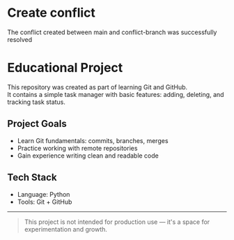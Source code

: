 
# Create conflict

The conflict created between main and conflict-branch was successfully resolved

# Educational Project

This repository was created as part of learning Git and GitHub.  
It contains a simple task manager with basic features: adding, deleting, and tracking task status.

## Project Goals

- Learn Git fundamentals: commits, branches, merges
- Practice working with remote repositories
- Gain experience writing clean and readable code

## Tech Stack

- Language: Python
- Tools: Git + GitHub

---

> This project is not intended for production use — it's a space for experimentation and growth.
